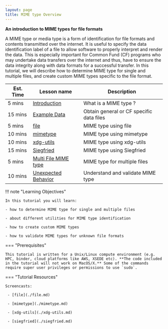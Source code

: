 ```yaml
---
layout: page
title: MIME type Overview
---
```


**An introduction to MIME types for file formats**

A MIME type or media type is a form of identification for file formats and contents transmitted over the internet. It is useful to specify the data identification label of a file to allow software to properly interpret and render the data. This is especially important for Common Fund (CF) programs who may undertake data transfers over the internet and thus, have to ensure the data integrity along with data formats for a successful transfer. In this tutorial, we will describe how to determine MIME type for single and multiple files, and create custom MIME types specific to the file format.

Est. Time | Lesson name | Description
--- | --- | ---
5 mins | [Introduction](./Intro_MIME_type.md) | What is a MIME type ?
15 mins | [Example Data](./Example_data_files.md) | Obtain general or CF specific data files
5 mins | [file](./file.md) | MIME type using file
10 mins | [mimetype](./mimetype.md) | MIME type using mimetype
10 mins | [xdg-utils](./xdg-utils.md) | MIME type using xdg-utils
15 mins | [Siegfried](./siegfried.md) | MIME type using Siegfried
5 mins  | [Multi File MIME type ](./Multiple_file_MIME.md) | MIME type for multiple files
10 mins | [Unexpected Behavior](./Unexpected_behavior.md) | Understand and validate MIME type

!!! note "Learning Objectives"

    In this tutorial you will learn:

    - how to determine MIME type for single and multiple files

    - about different utilities for MIME type identification

    - how to create custom MIME types

    - how to validate MIME types for unknown file formats

=== "Prerequisites"

    This tutorial is written for a Unix/Linux compute environment (e.g. HPC, binder, cloud platforms like AWS, XSEDE etc). **The code included in the tutorial will not work on MacOS/X.** Some of the commands require super user privileges or permissions to use `sudo`.


=== "Tutorial Resources"

    Screencasts:

     - [file](./file.md)

     - [mimetype](./mimetype.md)

     - [xdg-utils](./xdg-utils.md)

     - [siegfried](./siegfried.md)
